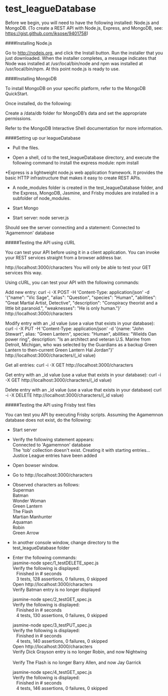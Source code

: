 # test_leagueDatabase

Before we begin, you will need to have the following installed: Node.js and MongoDB. (To create a REST API with Node.js, Express, and MongoDB, see: https://gist.github.com/iksose/9401758)

####Installing Node.js

Go to http://nodejs.org, and click the Install button.
Run the installer that you just downloaded. When the installer completes, a message indicates that Node was installed at /usr/local/bin/node and npm was installed at /usr/local/bin/npm.
At this point node.js is ready to use. 


####Installing MongoDB

To install MongoDB on your specific platform, refer to the MongoDB QuickStart. 

Once installed, do the following:

Create a /data/db folder for MongoDB’s data and set the appropriate permissions.

Refer to the MongoDB Interactive Shell documentation for more information.


####Setting up our leagueDatabase

- Pull the files.

- Open a shell, cd to the test_leagueDatabase directory, and execute the following command to install the express module: npm install

*Express is a lightweight node.js web application framework. It provides the basic HTTP infrastructure that makes it easy to create REST APIs.

- A node_modules folder is created in the test_leagueDatabase folder, and the Express, MongoDB, Jasmine, and Frisby modules are installed in a subfolder of node_modules.

- Start Mongo

- Start server: node server.js

Should see the server connecting and a statement: Connected to 'Agamemnon' database

 
#####Testing the API using cURL

You can test your API before using it in a client application. 
You can invoke your REST services straight from a browser address bar.

http://localhost:3000/characters
You will only be able to test your GET services this way.

Using cURL, you can test your API with the following commands:

Add new entry:
curl -i -X POST -H 'Content-Type: application/json' -d '{"name": "Vic Sage", "alias": "Question", "species": "Human", "abilities": "Great Martial Artist, Detective", "description": "Conspiracy theorist and a little bit paranoid.", "weaknesses": "He is only human."}' http://localhost:3000/characters

Modify entry with an _id value (use a value that exists in your database):
curl -i -X PUT -H 'Content-Type: application/json' -d '{name: "John Stewart", alias: "Green Lantern", species: "Human", abilities: "Wields Oan power ring", description: "Is an architect and veteran U.S. Marine from Detroit, Michigan, who was selected by the Guardians as a backup Green Lantern to then-current Green Lantern Hal Jordan"}' http://localhost:3000/characters/(_id value)

Get all entries:
curl -i -X GET http://localhost:3000/characters

Get entry with an _id value (use a value that exists in your database):
curl -i -X GET http://localhost:3000/characters/(_id value)

Delete entry with an _id value (use a value that exists in your database)
curl -i -X DELETE http://localhost:3000/characters/(_id value)



#####Testing the API using Frisby test files

You can test you API by executing Frisby scripts. Assuming the Agamemnon database does not exist, do the following:

- Start server

- Verify the following statement appears: <br />
Connected to 'Agamemnon' database <br />
The 'tob' collection doesn't exist. Creating it with starting entries...<br />
Justice League entries have been added<br />

- Open bowser window.

- Go to http://localhost:3000/characters

- Observed characters as follows: <br />
    Superman <br />
    Batman <br />
    Wonder Woman<br />
    Green Lantern<br />
    The Flash<br />
    Martian Manhunter<br />
    Aquaman<br />
    Robin<br />
    Green Arrow<br />

- In another console window, change directory to the test_leagueDatabase folder

- Enter the following commands: <br />
  jasmine-node spec/1_testDELETE_spec.js<br />
  Verify the following is displayed:<br />
    &nbsp;&nbsp;&nbsp;Finished in # seconds 
    <br />&nbsp;&nbsp;&nbsp;3 tests, 128 assertions, 0 failures, 0 skipped<br />
  Open http://localhost:3000/characters<br />
  Verify Batman entry is no longer displayed<br />
  
  
  jasmine-node spec/2_testGET_spec.js<br />
  Verify the following is displayed:<br />
    &nbsp;&nbsp;&nbsp;Finished in # seconds
    <br />&nbsp;&nbsp;&nbsp;4 tests, 130 assertions, 0 failures, 0 skipped
    
    
  jasmine-node spec/3_testPUT_spec.js<br />
  Verify the following is displayed:<br />
    &nbsp;&nbsp;&nbsp;Finished in # seconds
   <br /> &nbsp;&nbsp;&nbsp;4 tests, 140 assertions, 0 failures, 0 skipped  
  Open http://localhost:3000/characters<br />
  Verify Dick Grayson entry is no longer Robin, and now Nightwing<br /><br />
  Verify The Flash is no longer Barry Allen, and now Jay Garrick<br />
  
  
  jasmine-node spec/4_testGET_spec.js<br />
  Verify the following is displayed:<br />
    &nbsp;&nbsp;&nbsp;Finished in # seconds
    <br />&nbsp;&nbsp;&nbsp;4 tests, 146 assertions, 0 failures, 0 skipped
  